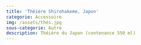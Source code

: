 ```yaml
---
title: 'Théière Shirohakeme, Japon'
categorie: Accessoire
img: /assets/théi.jpg
sous-categorie: Autre
description: Théière du Japon (contenance 550 ml)
---
```


